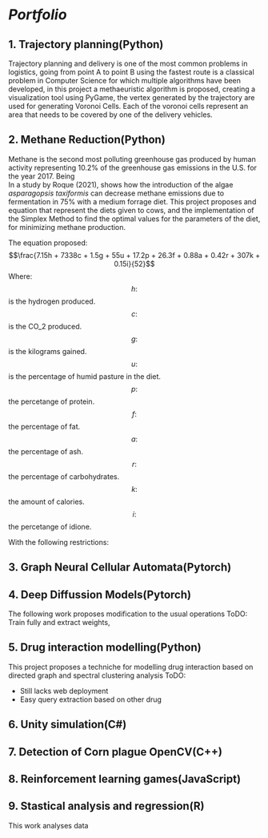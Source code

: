 # *Portfolio*
## **1. Trajectory planning**(Python)
Trajectory planning and delivery is one of the most common problems in logistics, going from point A to point B using the fastest route is a classical problem in Computer Science for which multiple algorithms have been developed, in this project a methaeuristic algorithm is proposed, creating a visualization tool using PyGame, the vertex generated by the trajectory are used for generating Voronoi Cells.  Each of the voronoi cells represent an area that needs to be covered by one of the delivery vehicles. 
## **2. Methane Reduction**(Python) 
Methane is the second most polluting greenhouse gas produced by human activity representing 10.2% of the greenhouse gas emissions in the U.S. for the year 2017. Being  
In a study by Roque (2021), shows how the introduction of the algae *asparagopsis taxiformis* can decrease methane emissions due to fermentation in 75% with a medium forrage diet. 
This project proposes and equation that represent the diets given to cows, and the implementation of the Simplex Method to find the optimal values for the parameters of the diet, for minimizing methane production. 

The equation proposed: 
$$\frac{7.15h + 7338c + 1.5g + 55u + 17.2p + 26.3f + 0.88a + 0.42r + 307k + 0.15i}{52}$$
Where: 
$$h:$$ is the hydrogen produced.
$$c:$$ is the CO_2 produced.  
$$g:$$ is the kilograms gained. 
$$u:$$ is the percentage of humid pasture in the diet.
$$p:$$ the percetange of protein. 
$$f:$$ the percentage of fat. 
$$a:$$ the percentage of ash. 
$$r:$$ the percentage of carbohydrates. 
$$k:$$ the amount of calories. 
$$i:$$ the percetange of idione.

With the following restrictions: 

 








## **3. Graph Neural Cellular Automata**(Pytorch)

## **4. Deep Diffussion Models**(Pytorch)
The following work proposes modification to the usual operations 
ToDO: 
Train fully and extract weights,  
## **5. Drug interaction modelling**(Python)
This project proposes a techniche for modelling drug interaction based on directed graph and spectral clustering analysis
ToDO: 
- Still lacks web deployment 
- Easy query extraction based on other drug
## **6. Unity simulation**(C#)

## **7. Detection of Corn plague OpenCV**(C++)

## **8. Reinforcement learning games**(JavaScript)


## **9. Stastical analysis and regression**(R) 
This work analyses data 
